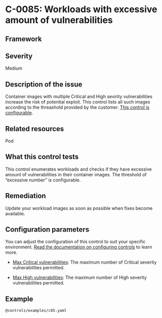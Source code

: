 # C-0085: Workloads with excessive amount of vulnerabilities

## Framework

 
## Severity
Medium

## Description of the issue
Container images with multiple Critical and High sevirity vulnerabilities increase the risk of potential exploit. This control lists all such images according to the threashold provided by the customer. [This control is configurable](#configuration-parameters).
 
## Related resources
Pod
 
## What this control tests 
This control enumerates workloads and checks if they have excessive amount of vulnerabilities in their container images. The threshold of “excessive number” is configurable.
 
## Remediation
Update your workload images as soon as possible when fixes become available.
 
## Configuration parameters
You can adjust the configuration of this control to suit your specific environment. [Read the documentation on configuring controls](../../frameworks-and-controls/configuring-controls/) to learn more.

* [Max Critical vulnerabilities](../../frameworks-and-controls/configuring-controls/#max_critical_vulnerabilities): The maximum number of Critical severity vulnerabilities permitted.

* [Max High vulnerabilities](../../frameworks-and-controls/configuring-controls/#max_high_vulnerabilities): The maximum number of High severity vulnerabilities permitted.

## Example
```
@controls/examples/c85.yaml
```
